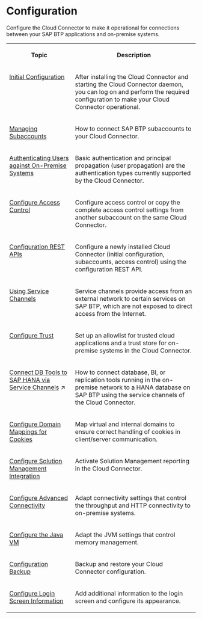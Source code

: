 <!-- loioec68ee242c3d4c7797fc53bb65abcd71 -->

# Configuration

Configure the Cloud Connector to make it operational for connections between your SAP BTP applications and on-premise systems.


<table>
<tr>
<th valign="top">

Topic

</th>
<th valign="top">

Description

</th>
</tr>
<tr>
<td valign="top">

[Initial Configuration](initial-configuration-db9170a.md)

</td>
<td valign="top">

After installing the Cloud Connector and starting the Cloud Connector daemon, you can log on and perform the required configuration to make your Cloud Connector operational.

</td>
</tr>
<tr>
<td valign="top">

[Managing Subaccounts](managing-subaccounts-f16df12.md)

</td>
<td valign="top">

How to connect SAP BTP subaccounts to your Cloud Connector.

</td>
</tr>
<tr>
<td valign="top">

[Authenticating Users against On-Premise Systems](authenticating-users-against-on-premise-systems-b643fbe.md)

</td>
<td valign="top">

Basic authentication and principal propagation \(user propagation\) are the authentication types currently supported by the Cloud Connector.

</td>
</tr>
<tr>
<td valign="top">

[Configure Access Control](configure-access-control-f42fe44.md)

</td>
<td valign="top">

Configure access control or copy the complete access control settings from another subaccount on the same Cloud Connector.

</td>
</tr>
<tr>
<td valign="top">

[Configuration REST APIs](configuration-rest-apis-cfb9d57.md)

</td>
<td valign="top">

Configure a newly installed Cloud Connector \(initial configuration, subaccounts, access control\) using the configuration REST API.

</td>
</tr>
<tr>
<td valign="top">

[Using Service Channels](using-service-channels-16f6342.md)

</td>
<td valign="top">

Service channels provide access from an external network to certain services on SAP BTP, which are not exposed to direct access from the Internet.

</td>
</tr>
<tr>
<td valign="top">

[Configure Trust](configure-trust-13bfb28.md)

</td>
<td valign="top">

Set up an allowlist for trusted cloud applications and a trust store for on-premise systems in the Cloud Connector.

</td>
</tr>
<tr>
<td valign="top">

[Connect DB Tools to SAP HANA via Service Channels](https://help.sap.com/viewer/b865ed651e414196b39f8922db2122c7/Cloud/en-US/64d6a510e98941d28dbff2fc8179f175.html "") :arrow_upper_right:

</td>
<td valign="top">

How to connect database, BI, or replication tools running in the on-premise network to a HANA database on SAP BTP using the service channels of the Cloud Connector.

</td>
</tr>
<tr>
<td valign="top">

[Configure Domain Mappings for Cookies](configure-domain-mappings-for-cookies-b7d257b.md)

</td>
<td valign="top">

Map virtual and internal domains to ensure correct handling of cookies in client/server communication.

</td>
</tr>
<tr>
<td valign="top">

[Configure Solution Management Integration](configure-solution-management-integration-3a058a2.md)

</td>
<td valign="top">

Activate Solution Management reporting in the Cloud Connector.

</td>
</tr>
<tr>
<td valign="top">

[Configure Advanced Connectivity](configure-advanced-connectivity-3975253.md)

</td>
<td valign="top">

Adapt connectivity settings that control the throughput and HTTP connectivity to on-premise systems.

</td>
</tr>
<tr>
<td valign="top">

[Configure the Java VM](configure-the-java-vm-09e62bc.md)

</td>
<td valign="top">

Adapt the JVM settings that control memory management.

</td>
</tr>
<tr>
<td valign="top">

[Configuration Backup](configuration-backup-abd1ba7.md) 

</td>
<td valign="top">

Backup and restore your Cloud Connector configuration.

</td>
</tr>
<tr>
<td valign="top">

[Configure Login Screen Information](configure-login-screen-information-916df5b.md)

</td>
<td valign="top">

Add additional information to the login screen and configure its appearance.

</td>
</tr>
</table>

